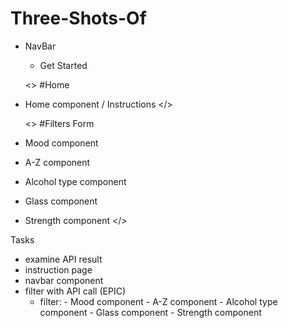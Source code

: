# Three-Shots-Of

- NavBar

  - Get Started

  <>
  #Home

- Home component / Instructions
  </>

  <>
  #Filters Form

- Mood component
- A-Z component
- Alcohol type component
- Glass component
- Strength component
  </>

Tasks

- examine API result
- instruction page
- navbar component
- filter with API call (EPIC)
  - filter: - Mood component - A-Z component - Alcohol type component - Glass component - Strength component

